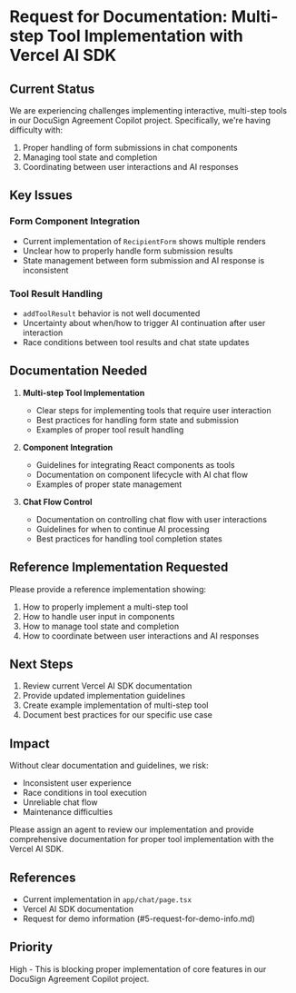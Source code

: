 # Request for Documentation: Multi-step Tool Implementation with Vercel AI SDK

## Current Status
We are experiencing challenges implementing interactive, multi-step tools in our DocuSign Agreement Copilot project. Specifically, we're having difficulty with:

1. Proper handling of form submissions in chat components
2. Managing tool state and completion
3. Coordinating between user interactions and AI responses

## Key Issues

### Form Component Integration
- Current implementation of `RecipientForm` shows multiple renders
- Unclear how to properly handle form submission results
- State management between form submission and AI response is inconsistent

### Tool Result Handling
- `addToolResult` behavior is not well documented
- Uncertainty about when/how to trigger AI continuation after user interaction
- Race conditions between tool results and chat state updates

## Documentation Needed

1. **Multi-step Tool Implementation**
   - Clear steps for implementing tools that require user interaction
   - Best practices for handling form state and submission
   - Examples of proper tool result handling

2. **Component Integration**
   - Guidelines for integrating React components as tools
   - Documentation on component lifecycle with AI chat flow
   - Examples of proper state management

3. **Chat Flow Control**
   - Documentation on controlling chat flow with user interactions
   - Guidelines for when to continue AI processing
   - Best practices for handling tool completion states

## Reference Implementation Requested
Please provide a reference implementation showing:
1. How to properly implement a multi-step tool
2. How to handle user input in components
3. How to manage tool state and completion
4. How to coordinate between user interactions and AI responses

## Next Steps
1. Review current Vercel AI SDK documentation
2. Provide updated implementation guidelines
3. Create example implementation of multi-step tool
4. Document best practices for our specific use case

## Impact
Without clear documentation and guidelines, we risk:
- Inconsistent user experience
- Race conditions in tool execution
- Unreliable chat flow
- Maintenance difficulties

Please assign an agent to review our implementation and provide comprehensive documentation for proper tool implementation with the Vercel AI SDK.

## References
- Current implementation in `app/chat/page.tsx`
- Vercel AI SDK documentation
- Request for demo information (#5-request-for-demo-info.md)

## Priority
High - This is blocking proper implementation of core features in our DocuSign Agreement Copilot project. 